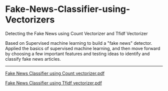 # Fake-News-Classifier-using-Vectorizers
Detecting the Fake News using Count Vectorizer and Tfidf Vectorizer

Based on Supervised machine learning to build a "fake news" detector. Applied the basics of supervised machine learning, and then move forward by choosing a few important features and testing ideas to identify and classify fake news articles.

---------------------------------------

[Fake News Classifier using Count vectorizer.pdf](https://github.com/Shaheer-khan-github/Fake-News-Classifier-using-Vectorizers/files/9494514/Fake.News.Classifier.using.Count.vectorizer.pdf)

[Fake News Classifier using Tfidf vectorizer.pdf](https://github.com/Shaheer-khan-github/Fake-News-Classifier-using-Vectorizers/files/9494516/Fake.News.Classifier.using.Tfidf.vectorizer.pdf)
